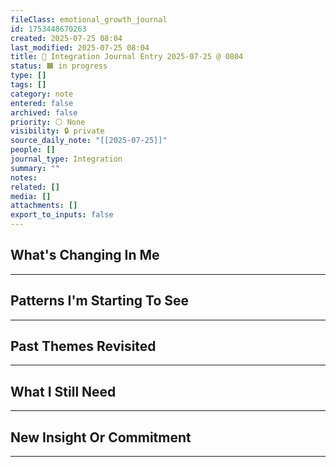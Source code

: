 ```yaml
---
fileClass: emotional_growth_journal
id: 1753448670263
created: 2025-07-25 08:04
last_modified: 2025-07-25 08:04
title: 🔁 Integration Journal Entry 2025-07-25 @ 0804
status: 🟧 in progress
type: []
tags: []
category: note
entered: false
archived: false
priority: ⚪ None
visibility: 🔒 private
source_daily_note: "[[2025-07-25]]"
people: []
journal_type: Integration
summary: ""
notes: 
related: []
media: []
attachments: []
export_to_inputs: false
---
```


## What's Changing In Me
---


## Patterns I'm Starting To See
---


## Past Themes Revisited
---


## What I Still Need
---

## New Insight Or Commitment
---